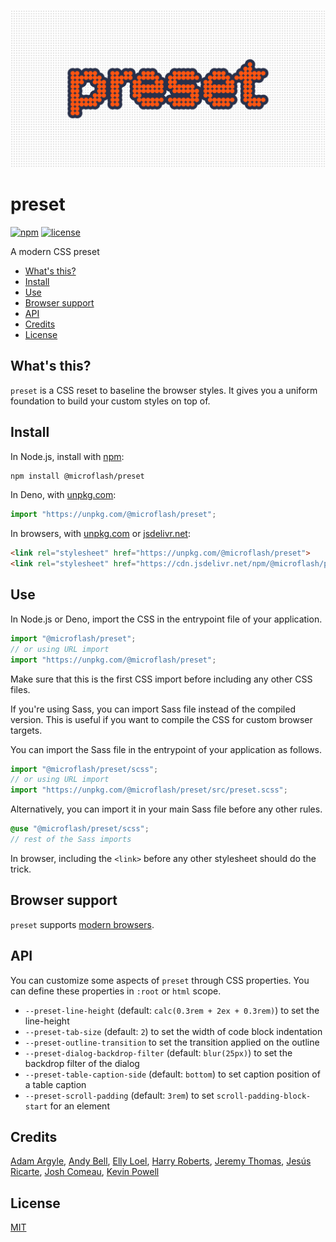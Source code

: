 ![preset](./banner.png)

# preset

[![npm](https://img.shields.io/npm/v/@microflash/preset)](https://www.npmjs.com/package/@microflash/preset)
[![license](https://img.shields.io/github/license/Microflash/preset)](./LICENSE.md)

A modern CSS preset

- [What's this?](#whats-this)
- [Install](#install)
- [Use](#use)
- [Browser support](#browser-support)
- [API](#api)
- [Credits](#credits)
- [License](#license)

## What's this?

`preset` is a CSS reset to baseline the browser styles. It gives you a uniform foundation to build your custom styles on top of.

## Install

In Node.js, install with [npm](https://docs.npmjs.com/cli/install):

```sh
npm install @microflash/preset
```

In Deno, with [unpkg.com](https://unpkg.com):

```js
import "https://unpkg.com/@microflash/preset";
```

In browsers, with [unpkg.com](https://unpkg.com) or [jsdelivr.net](https://jsdelivr.net):

```html
<link rel="stylesheet" href="https://unpkg.com/@microflash/preset">
<link rel="stylesheet" href="https://cdn.jsdelivr.net/npm/@microflash/preset">
```

## Use

In Node.js or Deno, import the CSS in the entrypoint file of your application.

```js
import "@microflash/preset";
// or using URL import
import "https://unpkg.com/@microflash/preset";
```

Make sure that this is the first CSS import before including any other CSS files.

If you're using Sass, you can import Sass file instead of the compiled version. This is useful if you want to compile the CSS for custom browser targets.

You can import the Sass file in the entrypoint of your application as follows.

```js
import "@microflash/preset/scss";
// or using URL import
import "https://unpkg.com/@microflash/preset/src/preset.scss";
```

Alternatively, you can import it in your main Sass file before any other rules.

```scss
@use "@microflash/preset/scss";
// rest of the Sass imports
```

In browser, including the `<link>` before any other stylesheet should do the trick.

## Browser support

`preset` supports [modern browsers](https://browsersl.ist/#q=defaults).

## API

You can customize some aspects of `preset` through CSS properties. You can define these properties in `:root` or `html` scope.

- `--preset-line-height` (default: `calc(0.3rem + 2ex + 0.3rem)`) to set the line-height
- `--preset-tab-size` (default: `2`) to set the width of code block indentation
- `--preset-outline-transition` to set the transition applied on the outline
- `--preset-dialog-backdrop-filter` (default: `blur(25px)`) to set the backdrop filter of the dialog
- `--preset-table-caption-side` (default: `bottom`) to set caption position of a table caption
- `--preset-scroll-padding` (default: `3rem`) to set `scroll-padding-block-start` for an element

## Credits

[Adam Argyle](https://github.com/argyleink/open-props/blob/45a735169c62544a176b1d95384aeaf00d81862e/src/extra/normalize.src.css#L1), [Andy Bell](https://andy-bell.co.uk/a-more-modern-css-reset/), [Elly Loel](https://gist.github.com/EllyLoel/4ff8a6472247e6dd2315fd4038926522), [Harry Roberts](https://twitter.com/csswizardry/status/1717841334462005661), [Jeremy Thomas](https://github.com/jgthms/minireset.css), [Jesús Ricarte](https://kittygiraudel.com/2020/05/18/using-calc-to-figure-out-optimal-line-height/), [Josh Comeau](https://www.joshwcomeau.com/css/custom-css-reset/), [Kevin Powell](https://www.youtube.com/watch?v=cCAtD_BAHNw)

## License

[MIT](./LICENSE.md)
